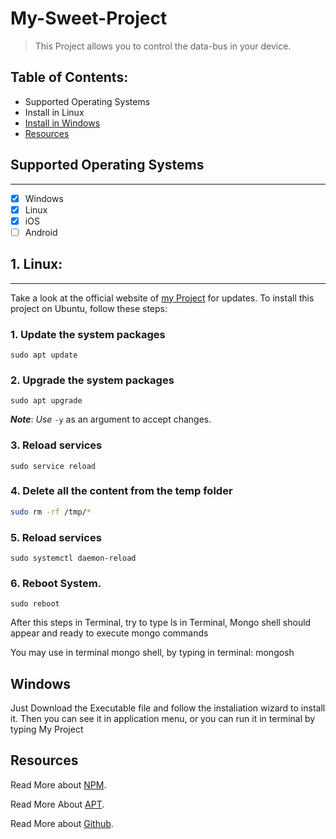 # My-Sweet-Project
>This Project allows you to control the data-bus in your device.
## Table of Contents:

- Supported Operating Systems
- Install in Linux
- [Install in Windows](#windows)
- [Resources](#resources)

## Supported Operating Systems
___
- [x] Windows
- [x] Linux
- [x] iOS
- [ ] Android

## 1. Linux:
___

Take a look at the official website of [my Project](https://github.com/) for updates. To install this project on Ubuntu, follow these steps:

### 1. Update the system packages
```
sudo apt update
```

### 2. Upgrade the system packages
```
sudo apt upgrade
```
***Note***: _Use_ ```-y``` as an argument to accept changes.

### 3. Reload services
```
sudo service reload
```
### 4. Delete all the content from the temp folder
```sh
sudo rm -rf /tmp/*
```
### 5. Reload services
```
sudo systemctl daemon-reload
```
### 6. Reboot System.
```
sudo reboot
```
After this steps in Terminal, try to type ls in Terminal, Mongo shell should appear and ready to execute mongo commands

You may use in terminal mongo shell, by typing in terminal:  mongosh 


## Windows
 Just Download the Executable file and follow the instaliation wizard to install it.
 Then you can see it in application menu, or you can run it in terminal by typing  My Project 

## Resources
Read More about [NPM](https://www.npmjs.com/).

Read More About [APT](https://www.ubuntu.com/).

Read More about [Github](https://www.github.com/).